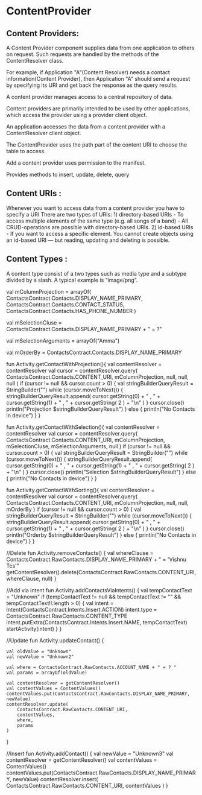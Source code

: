 # ContentProvider

Content Providers:
------------------

A Content Provider component supplies data from one application to others on request. Such requests are handled by the methods of the ContentResolver class.

For example, if Application "A"(Content Resolver) needs a contact information(Content Provider), then Application "A" should send a request by specifying its URI and get back the response as the query results.

A content provider manages access to a central repository of data.

Content providers are primarily intended to be used by other applications, which access the provider using a provider client object.

An application accesses the data from a content provider with a ContentResolver client object.

The ContentProvider uses the path part of the content URI to choose the table to access.

Add a content provider uses permission to the manifest.

Provides methods to insert, update, delete, query

Content URIs :
--------------

Whenever you want to access data from a content provider you have to specify a URI
There are two types of URIs:
	1) directory-based URIs - To access multiple elements of the same type (e.g. all songs of a band) - All CRUD-operations are possible with directory-based URIs.
	2) id-based URIs - If you want to access a specific element. You cannot create objects using an id-based URI — but reading, updating and deleting is possible.

Content Types : 
---------------

A content type consist of a two types such as media type and a subtype divided by a slash. A typical example is “image/png”.	


val mColumnProjection = arrayOf(
    ContactsContract.Contacts.DISPLAY_NAME_PRIMARY,
    ContactsContract.Contacts.CONTACT_STATUS,
    ContactsContract.Contacts.HAS_PHONE_NUMBER
)

val mSelectionCluse = ContactsContract.Contacts.DISPLAY_NAME_PRIMARY + " = ?"

val mSelectionArguments = arrayOf("Amma")

val mOrderBy = ContactsContract.Contacts.DISPLAY_NAME_PRIMARY

fun Activity.getContactWithProjection(){
    val contentResolver = contentResolver
    val cursor = contentResolver.query(
        ContactsContract.Contacts.CONTENT_URI,
        mColumnProjection, null, null, null
    )
    if (cursor != null && cursor.count > 0) {
        val stringBuilderQueryResult = StringBuilder("")
        while (cursor.moveToNext()) {
            stringBuilderQueryResult.append(
                cursor.getString(0) + " , " + cursor.getString(1) + " , " + cursor.getString(
                    2
                ) + "\n"
            )
        }
        cursor.close()
        println("Projection $stringBuilderQueryResult")
    } else {
        println("No Contacts in device")
    }
}

fun Activity.getContactWithSelection(){
    val contentResolver = contentResolver
    val cursor = contentResolver.query(
        ContactsContract.Contacts.CONTENT_URI,
        mColumnProjection, mSelectionCluse, mSelectionArguments, null
    )
    if (cursor != null && cursor.count > 0) {
        val stringBuilderQueryResult = StringBuilder("")
        while (cursor.moveToNext()) {
            stringBuilderQueryResult.append(
                cursor.getString(0) + " , " + cursor.getString(1) + " , " + cursor.getString(
                    2
                ) + "\n"
            )
        }
        cursor.close()
        println("Selection $stringBuilderQueryResult")
    } else {
        println("No Contacts in device")
    }
}

fun Activity.getContactWithSorting(){
    val contentResolver = contentResolver
    val cursor = contentResolver.query(
        ContactsContract.Contacts.CONTENT_URI,
        mColumnProjection, null, null, mOrderBy
    )
    if (cursor != null && cursor.count > 0) {
        val stringBuilderQueryResult = StringBuilder("")
        while (cursor.moveToNext()) {
            stringBuilderQueryResult.append(
                cursor.getString(0) + " , " + cursor.getString(1) + " , " + cursor.getString(
                    2
                ) + "\n"
            )
        }
        cursor.close()
        println("Orderby $stringBuilderQueryResult")
    } else {
        println("No Contacts in device")
    }
}

//Delete
fun Activity.removeContacts() {
    val whereClause =
        ContactsContract.RawContacts.DISPLAY_NAME_PRIMARY + " = 'Vishnu Tcs'"
    getContentResolver().delete(ContactsContract.RawContacts.CONTENT_URI, whereClause, null)
}

//Add via intent
fun Activity.addContactsViaIntents() {
    val tempContactText = "Unknown"
    if (tempContactText != null && tempContactText != "" && tempContactText!!.length > 0) {
        val intent = Intent(ContactsContract.Intents.Insert.ACTION)
        intent.type = ContactsContract.RawContacts.CONTENT_TYPE
        intent.putExtra(ContactsContract.Intents.Insert.NAME, tempContactText)
        startActivity(intent)
    }
}

//Update
fun Activity.updateContact() {

    val oldValue = "Unknown"
    val newValue = "Unknown2"

    val where = ContactsContract.RawContacts.ACCOUNT_NAME + " = ? "
    val params = arrayOf(oldValue)

    val contentResolver = getContentResolver()
    val contentValues = ContentValues()
    contentValues.put(ContactsContract.RawContacts.DISPLAY_NAME_PRIMARY, newValue)
    contentResolver.update(
        ContactsContract.RawContacts.CONTENT_URI,
        contentValues,
        where,
        params
    )
}

//Insert
fun Activity.addContact() {
    val newValue = "Unknown3"
    val contentResolver = getContentResolver()
    val contentValues = ContentValues()
    contentValues.put(ContactsContract.RawContacts.DISPLAY_NAME_PRIMARY, newValue)
    contentResolver.insert(
        ContactsContract.RawContacts.CONTENT_URI,
        contentValues
    )
}

